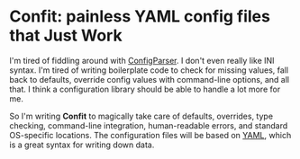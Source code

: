 Confit: painless YAML config files that Just Work
=================================================

I'm tired of fiddling around with [ConfigParser][]. I don't even really like INI
syntax. I'm tired of writing boilerplate code to check for missing values, fall
back to defaults, override config values with command-line options, and all
that. I think a configuration library should be able to handle a lot more for
me.

So I'm writing **Confit** to magically take care of defaults, overrides, type
checking, command-line integration, human-readable errors, and standard
OS-specific locations. The configuration files will be based on [YAML][], which
is a great syntax for writing down data.

[ConfigParser]: http://docs.python.org/library/configparser.html
[YAML]: http://yaml.org/
